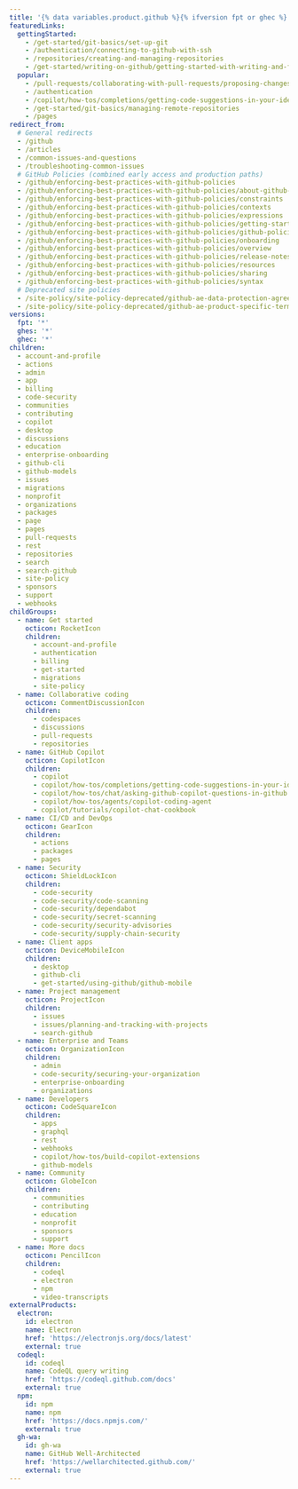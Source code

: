 ```yaml
---
title: '{% data variables.product.github %}{% ifversion fpt or ghec %}.com{% endif %} Help Documentation'
featuredLinks:
  gettingStarted:
    - /get-started/git-basics/set-up-git
    - /authentication/connecting-to-github-with-ssh
    - /repositories/creating-and-managing-repositories
    - /get-started/writing-on-github/getting-started-with-writing-and-formatting-on-github/basic-writing-and-formatting-syntax
  popular:
    - /pull-requests/collaborating-with-pull-requests/proposing-changes-to-your-work-with-pull-requests/about-pull-requests
    - /authentication
    - /copilot/how-tos/completions/getting-code-suggestions-in-your-ide-with-github-copilot
    - /get-started/git-basics/managing-remote-repositories
    - /pages
redirect_from:
  # General redirects
  - /github
  - /articles
  - /common-issues-and-questions
  - /troubleshooting-common-issues
  # GitHub Policies (combined early access and production paths)
  - /github/enforcing-best-practices-with-github-policies
  - /github/enforcing-best-practices-with-github-policies/about-github-policies
  - /github/enforcing-best-practices-with-github-policies/constraints
  - /github/enforcing-best-practices-with-github-policies/contexts
  - /github/enforcing-best-practices-with-github-policies/expressions
  - /github/enforcing-best-practices-with-github-policies/getting-started
  - /github/enforcing-best-practices-with-github-policies/github-policies-vision
  - /github/enforcing-best-practices-with-github-policies/onboarding
  - /github/enforcing-best-practices-with-github-policies/overview
  - /github/enforcing-best-practices-with-github-policies/release-notes
  - /github/enforcing-best-practices-with-github-policies/resources
  - /github/enforcing-best-practices-with-github-policies/sharing
  - /github/enforcing-best-practices-with-github-policies/syntax
  # Deprecated site policies
  - /site-policy/site-policy-deprecated/github-ae-data-protection-agreement
  - /site-policy/site-policy-deprecated/github-ae-product-specific-terms
versions:
  fpt: '*'
  ghes: '*'
  ghec: '*'
children:
  - account-and-profile
  - actions
  - admin
  - app
  - billing
  - code-security
  - communities
  - contributing
  - copilot
  - desktop
  - discussions
  - education
  - enterprise-onboarding
  - github-cli
  - github-models
  - issues
  - migrations
  - nonprofit
  - organizations
  - packages
  - page
  - pages
  - pull-requests
  - rest
  - repositories
  - search
  - search-github
  - site-policy
  - sponsors
  - support
  - webhooks
childGroups:
  - name: Get started
    octicon: RocketIcon
    children:
      - account-and-profile
      - authentication
      - billing
      - get-started
      - migrations
      - site-policy
  - name: Collaborative coding
    octicon: CommentDiscussionIcon
    children:
      - codespaces
      - discussions
      - pull-requests
      - repositories
  - name: GitHub Copilot
    octicon: CopilotIcon
    children:
      - copilot
      - copilot/how-tos/completions/getting-code-suggestions-in-your-ide-with-github-copilot
      - copilot/how-tos/chat/asking-github-copilot-questions-in-github
      - copilot/how-tos/agents/copilot-coding-agent
      - copilot/tutorials/copilot-chat-cookbook
  - name: CI/CD and DevOps
    octicon: GearIcon
    children:
      - actions
      - packages
      - pages
  - name: Security
    octicon: ShieldLockIcon
    children:
      - code-security
      - code-security/code-scanning
      - code-security/dependabot
      - code-security/secret-scanning
      - code-security/security-advisories
      - code-security/supply-chain-security
  - name: Client apps
    octicon: DeviceMobileIcon
    children:
      - desktop
      - github-cli
      - get-started/using-github/github-mobile
  - name: Project management
    octicon: ProjectIcon
    children:
      - issues
      - issues/planning-and-tracking-with-projects
      - search-github
  - name: Enterprise and Teams
    octicon: OrganizationIcon
    children:
      - admin
      - code-security/securing-your-organization
      - enterprise-onboarding
      - organizations
  - name: Developers
    octicon: CodeSquareIcon
    children:
      - apps
      - graphql
      - rest
      - webhooks
      - copilot/how-tos/build-copilot-extensions
      - github-models
  - name: Community
    octicon: GlobeIcon
    children:
      - communities
      - contributing
      - education
      - nonprofit
      - sponsors
      - support
  - name: More docs
    octicon: PencilIcon
    children:
      - codeql
      - electron
      - npm
      - video-transcripts
externalProducts:
  electron:
    id: electron
    name: Electron
    href: 'https://electronjs.org/docs/latest'
    external: true
  codeql:
    id: codeql
    name: CodeQL query writing
    href: 'https://codeql.github.com/docs'
    external: true
  npm:
    id: npm
    name: npm
    href: 'https://docs.npmjs.com/'
    external: true
  gh-wa:
    id: gh-wa
    name: GitHub Well-Architected
    href: 'https://wellarchitected.github.com/'
    external: true
---
```


